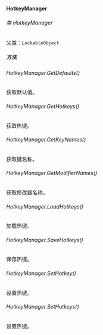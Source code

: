 #### HotkeyManager

###### 类 HotkeyManager

父类：`LockableObject`

##### 方法

###### HotkeyManager.GetDefaults()

获取默认值。

###### HotkeyManager.GetHotkeys()

获取热键。

###### HotkeyManager.GetKeyNames()

获取键名称。

###### HotkeyManager.GetModifierNames()

获取修改器名称。

###### HotkeyManager.LoadHotkeys()

加载热键。

###### HotkeyManager.SaveHotkeys()

保存热键。

###### HotkeyManager.SetHotkey()

设置热键。

###### HotkeyManager.SetHotkeys()

设置热键。